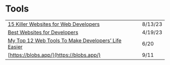 # Tools

|                                                                                                                                                      |         |
| ---------------------------------------------------------------------------------------------------------------------------------------------------- | ------- |
| [15 Killer Websites for Web Developers](https://javascript.plainenglish.io/15-killer-websites-for-web-developers-97113695e775)                       | 8/13/23 |
| [Best Websites for Developers](https://dev.to/devsahil/react-v180-3942)                                                                              | 4/19/23 |
| [My Top 12 Web Tools To Make Developers’ Life Easier](https://betterprogramming.pub/my-top-12-web-tools-to-make-developers-life-easier-a8794be85d7f) | 6/20    |
| [https://blobs.app/](https://blobs.app/)                                                                                                             | 9/11    |
